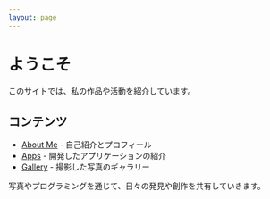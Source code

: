 ```yaml
---
layout: page
---
```


# ようこそ

このサイトでは、私の作品や活動を紹介しています。

## コンテンツ

- [About Me](/about/) - 自己紹介とプロフィール
- [Apps](/apps/) - 開発したアプリケーションの紹介
- [Gallery](/gallery/) - 撮影した写真のギャラリー

写真やプログラミングを通じて、日々の発見や創作を共有していきます。
